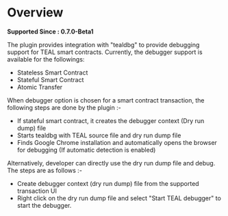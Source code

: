 # Overview

**Supported Since : 0.7.0-Beta1**

The plugin provides integration with "tealdbg" to provide debugging support for TEAL smart contracts. Currently, the debugger support is available for the followings:

* Stateless Smart Contract
* Stateful Smart Contract
* Atomic Transfer

When debugger option is chosen for a smart contract transaction, the following steps are done by the plugin :-

* If stateful smart contract, it creates the debugger context \(Dry run dump\) file
* Starts tealdbg with TEAL source file and dry run dump file
* Finds Google Chrome installation and automatically opens the browser for debugging \(If automatic detection is enabled\)

Alternatively, developer can directly use the dry run dump file and debug. The steps are as follows :-

* Create debugger context \(dry run dump\) file from the supported transaction UI
* Right click on the dry run dump file and select "Start TEAL debugger" to start the debugger.



